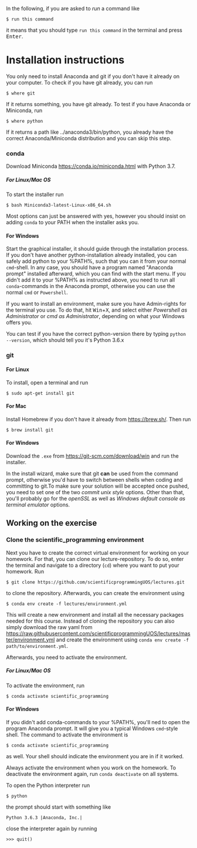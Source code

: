 In the following, if you are asked to *run* a command like

    $ run this command

it means that you should type `run this command` in the terminal and press <kbd>Enter</kbd>.

# Installation instructions

You only need to install Anaconda and git if you don't have it already on your computer. To check if you have git already, you can run

    $ where git

If it returns something, you have git already. To test if you have Anaconda or Miniconda, run

    $ where python

If it returns a path like ../anaconda3/bin/python, you already have the correct Anaconda/Miniconda distribution and you can skip this step.




### conda

Download  Miniconda https://conda.io/miniconda.html with Python 3.7.

##### For Linux/Mac OS
To start the installer run

    $ bash Miniconda3-latest-Linux-x86_64.sh

Most options can just be answered with yes, however you should insist on adding `conda` to your PATH when the installer asks you.

#### For Windows
Start the graphical installer, it should guide through the installation process. If you don't have another python-installation already installed, you can safely add python to your %PATH%, such that you can it from your normal `cmd`-shell. In any case, you should have a program named "Anaconda prompt" installed afterward, which you can find with the start menu. If you didn't add it to your %PATH% as instructed above, you need to run all `conda`-commands in the Anaconda prompt, otherwise you can use the normal `cmd` or `Powershell`.

If you want to install an environment, make sure you have Admin-rights for the terminal you use. To do that, hit <kbd>Win</kbd>+<kbd>X</kbd>, and select either *Powershell as Administrator* or *cmd as Administrator*, depending on what your Windows offers you.

You can test if you have the correct python-version there by typing ``python --version``, which should tell you it's Python 3.6.x

### git

#### For Linux

To install, open a terminal and run

    $ sudo apt-get install git

#### For Mac
Install Homebrew if you don't have it already from https://brew.sh/. Then run

    $ brew install git

#### For Windows

Download the `.exe` from https://git-scm.com/download/win and run the installer.

In the install wizard, make sure that git **can** be used from the command prompt, otherwise you'd have to switch between shells when coding and committing to git.To make sure your solution will be accepted once pushed, you need to set one of the two *commit unix style* options. Other than that, you'll probably go for the *openSSL* as well as *Windows default console as terminal emulator* options.

## Working on the exercise

### Clone the scientific_programming environment

Next you have to create the correct virtual environment for working on your homework. For that, you can clone our lecture-repository. To do so, enter the terminal and navigate to a directory (`cd`) where you want to put your homework. Run

    $ git clone https://github.com/scientificprogrammingUOS/lectures.git

to clone the repository. Afterwards, you can create the environment using

    $ conda env create -f lectures/environment.yml

This will create a new environment and install all the necessary packages needed for this course. Instead of cloning the repository you can also simply download the raw yaml from https://raw.githubusercontent.com/scientificprogrammingUOS/lectures/master/environment.yml and create the environment using `conda env create -f path/to/environment.yml`.


Afterwards, you need to activate the environment.

##### For Linux/Mac OS

To activate the environment, run

    $ conda activate scientific_programming

#### For Windows

If you didn't add conda-commands to your %PATH%, you'll ned to open the program Anaconda prompt. It will give you a typical Windows `cmd`-style shell. The command to activate the environment is

    $ conda activate scientific_programming

as well. Your shell should indicate the environment you are in if it worked.


Always activate the environment when you work on the homework. To deactivate the
environment again, run `conda deactivate` on all systems.

To open the Python interpreter run

    $ python

the prompt should start with something like

    Python 3.6.3 |Anaconda, Inc.|

close the interpreter again by running

    >>> quit()

